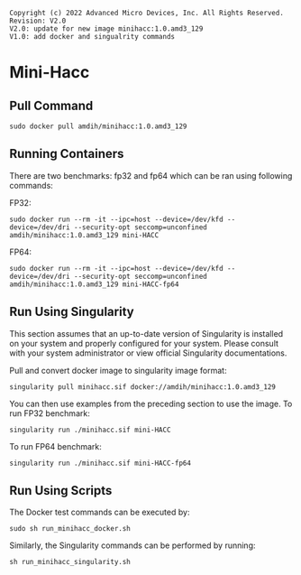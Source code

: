```
Copyright (c) 2022 Advanced Micro Devices, Inc. All Rights Reserved.
Revision: V2.0
V2.0: update for new image minihacc:1.0.amd3_129
V1.0: add docker and singualrity commands
```
# Mini-Hacc

## Pull Command

```
sudo docker pull amdih/minihacc:1.0.amd3_129
```
## Running Containers
There are two benchmarks: fp32 and fp64 which can be ran using following commands:

FP32:
```
sudo docker run --rm -it --ipc=host --device=/dev/kfd --device=/dev/dri --security-opt seccomp=unconfined amdih/minihacc:1.0.amd3_129 mini-HACC
```
FP64:
```
sudo docker run --rm -it --ipc=host --device=/dev/kfd --device=/dev/dri --security-opt seccomp=unconfined amdih/minihacc:1.0.amd3_129 mini-HACC-fp64
```
## Run Using Singularity
This section assumes that an up-to-date version of Singularity is installed on your system and properly configured for your system. Please consult with your system administrator or view official Singularity documentations.

Pull and convert docker image to singularity image format:
```
singularity pull minihacc.sif docker://amdih/minihacc:1.0.amd3_129
```
You can then use examples from the preceding section to use the image. To run FP32 benchmark:
```
singularity run ./minihacc.sif mini-HACC
```
To run FP64 benchmark:
```
singularity run ./minihacc.sif mini-HACC-fp64
```
## Run Using Scripts
The Docker test commands can be executed by:
```
sudo sh run_minihacc_docker.sh
``` 
Similarly, the Singularity commands can be performed by running:
```
sh run_minihacc_singularity.sh
```

